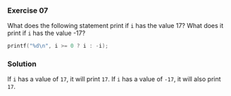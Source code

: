 ### Exercise 07

What does the following statement print if `i` has the value 17? What does it
print if `i` has the value -17?

```c
printf("%d\n", i >= 0 ? i : -i);
```

### Solution

If `i` has a value of `17`, it will print `17`.
If `i` has a value of `-17`, it will also print `17`.
